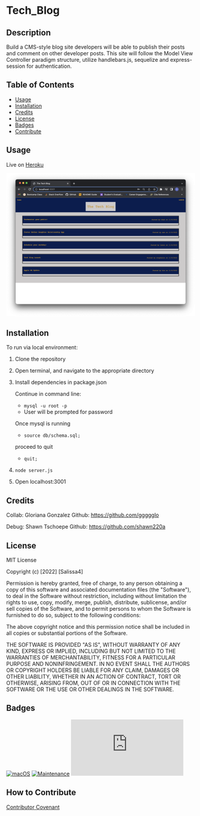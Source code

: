 # Tech_Blog

## Description

Build a CMS-style blog site developers will be able to publish their posts and comment on other developer posts. This site will follow the Model View Controller paradigm structure, utilize handlebars.js, sequelize and express-session for authentication. 

## Table of Contents

- [Usage](#usage)
- [Installation](#installation)
- [Credits](#credits)
- [License](#license)
- [Badges](#badges)
- [Contribute](#how-to-contribute)

## Usage

Live on [Heroku](https://ancient-woodland-75045.herokuapp.com/) 

![TechBlog](./public/images/demo.png)

## Installation

To run via local environment: 
1.  Clone the repository

2.  Open terminal, and navigate to the appropriate directory

3.  Install dependencies in package.json
    
    Continue in command line:
    - `mysql -u root -p` 
    - User will be prompted for password

    Once mysql is running 
    - `source db/schema.sql;` 
    
    proceed to quit 
    - `quit;`

5. `node server.js`
6. Open localhost:3001

## Credits

Collab: Gloriana Gonzalez Github: https://github.com/ggggglo

Debug: Shawn Tschoepe Github: https://github.com/shawn220a

## License

MIT License

Copyright (c) [2022] [Salissa4]

Permission is hereby granted, free of charge, to any person obtaining a copy
of this software and associated documentation files (the "Software"), to deal
in the Software without restriction, including without limitation the rights
to use, copy, modify, merge, publish, distribute, sublicense, and/or sell
copies of the Software, and to permit persons to whom the Software is
furnished to do so, subject to the following conditions:

The above copyright notice and this permission notice shall be included in all
copies or substantial portions of the Software.

THE SOFTWARE IS PROVIDED "AS IS", WITHOUT WARRANTY OF ANY KIND, EXPRESS OR
IMPLIED, INCLUDING BUT NOT LIMITED TO THE WARRANTIES OF MERCHANTABILITY,
FITNESS FOR A PARTICULAR PURPOSE AND NONINFRINGEMENT. IN NO EVENT SHALL THE
AUTHORS OR COPYRIGHT HOLDERS BE LIABLE FOR ANY CLAIM, DAMAGES OR OTHER
LIABILITY, WHETHER IN AN ACTION OF CONTRACT, TORT OR OTHERWISE, ARISING FROM,
OUT OF OR IN CONNECTION WITH THE SOFTWARE OR THE USE OR OTHER DEALINGS IN THE
SOFTWARE.

## Badges

[![macOS](https://svgshare.com/i/ZjP.svg)](https://svgshare.com/i/ZjP.svg)
[![Maintenance](https://img.shields.io/badge/Maintained%3F-no-red.svg)](https://bitbucket.org/lbesson/ansi-colors)
[![GitHub license](https://badgen.net/github/license/Naereen/Strapdown.js)](https://github.com/Naereen/StrapDown.js/blob/master/LICENSE)

## How to Contribute

[Contributor Covenant](https://www.contributor-covenant.org/) 
